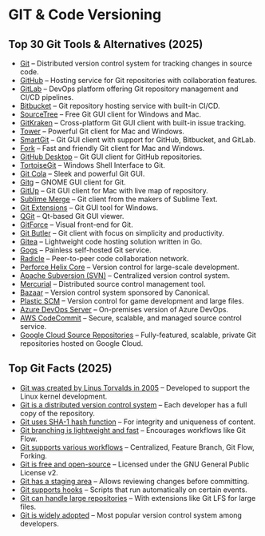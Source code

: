 # GIT & Code Versioning

## Top 30 Git Tools & Alternatives (2025)
- [Git](https://git-scm.com/) – Distributed version control system for tracking changes in source code.
- [GitHub](https://github.com/) – Hosting service for Git repositories with collaboration features.
- [GitLab](https://about.gitlab.com/) – DevOps platform offering Git repository management and CI/CD pipelines.
- [Bitbucket](https://bitbucket.org/) – Git repository hosting service with built-in CI/CD.
- [SourceTree](https://www.sourcetreeapp.com/) – Free Git GUI client for Windows and Mac.
- [GitKraken](https://www.gitkraken.com/) – Cross-platform Git GUI client with built-in issue tracking.
- [Tower](https://www.git-tower.com/) – Powerful Git client for Mac and Windows.
- [SmartGit](https://www.syntevo.com/smartgit/) – Git GUI client with support for GitHub, Bitbucket, and GitLab.
- [Fork](https://git-fork.com/) – Fast and friendly Git client for Mac and Windows.
- [GitHub Desktop](https://desktop.github.com/) – Git GUI client for GitHub repositories.
- [TortoiseGit](https://tortoisegit.org/) – Windows Shell Interface to Git.
- [Git Cola](https://git-cola.github.io/) – Sleek and powerful Git GUI.
- [Gitg](https://wiki.gnome.org/Apps/Gitg) – GNOME GUI client for Git.
- [GitUp](https://gitup.co/) – Git GUI client for Mac with live map of repository.
- [Sublime Merge](https://www.sublimemerge.com/) – Git client from the makers of Sublime Text.
- [Git Extensions](https://gitextensions.github.io/) – Git GUI tool for Windows.
- [QGit](https://github.com/tibirna/qgit) – Qt-based Git GUI viewer.
- [GitForce](https://sourceforge.net/projects/gitforce/) – Visual front-end for Git.
- [Git Butler](https://gitbutler.com/) – Git client with focus on simplicity and productivity.
- [Gitea](https://gitea.io/) – Lightweight code hosting solution written in Go.
- [Gogs](https://gogs.io/) – Painless self-hosted Git service.
- [Radicle](https://radicle.xyz/) – Peer-to-peer code collaboration network.
- [Perforce Helix Core](https://www.perforce.com/products/helix-core) – Version control for large-scale development.
- [Apache Subversion (SVN)](https://subversion.apache.org/) – Centralized version control system.
- [Mercurial](https://www.mercurial-scm.org/) – Distributed source control management tool.
- [Bazaar](https://bazaar.canonical.com/en/) – Version control system sponsored by Canonical.
- [Plastic SCM](https://www.plasticscm.com/) – Version control for game development and large files.
- [Azure DevOps Server](https://azure.microsoft.com/en-us/services/devops/server/) – On-premises version of Azure DevOps.
- [AWS CodeCommit](https://aws.amazon.com/codecommit/) – Secure, scalable, and managed source control service.
- [Google Cloud Source Repositories](https://cloud.google.com/source-repositories) – Fully-featured, scalable, private Git repositories hosted on Google Cloud.

## Top Git Facts (2025)
- [Git was created by Linus Torvalds in 2005](https://git-scm.com/book/en/v2/Getting-Started-A-Short-History-of-Git) – Developed to support the Linux kernel development.
- [Git is a distributed version control system](https://git-scm.com/book/en/v2/Distributed-Git-Distributed-Workflows) – Each developer has a full copy of the repository.
- [Git uses SHA-1 hash function](https://git-scm.com/book/en/v2/Git-Internals-Git-Objects) – For integrity and uniqueness of content.
- [Git branching is lightweight and fast](https://git-scm.com/book/en/v2/Git-Branching-Branches-in-a-Nutshell) – Encourages workflows like Git Flow.
- [Git supports various workflows](https://www.atlassian.com/git/tutorials/comparing-workflows) – Centralized, Feature Branch, Git Flow, Forking.
- [Git is free and open-source](https://git-scm.com/about/free-and-open-source) – Licensed under the GNU General Public License v2.
- [Git has a staging area](https://git-scm.com/book/en/v2/Git-Basics-Recording-Changes-to-the-Repository) – Allows reviewing changes before committing.
- [Git supports hooks](https://git-scm.com/book/en/v2/Customizing-Git-Git-Hooks) – Scripts that run automatically on certain events.
- [Git can handle large repositories](https://git-scm.com/docs/git-lfs) – With extensions like Git LFS for large files.
- [Git is widely adopted](https://insights.stackoverflow.com/survey/2023#technology-version-control) – Most popular version control system among developers.
